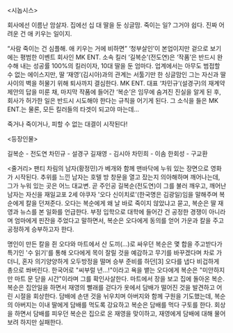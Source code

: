 <시놉시스>

회사에선 이름난 암살자. 집에선 십 대 딸을 둔 싱글맘. 죽이는 일? 그거야 쉽다. 진짜 어려운 건 애 키우는 일이지.

“사람 죽이는 건 심플해. 애 키우는 거에 비하면”
‘청부살인’이 본업이지만 겉으로 보기에는
평범한 이벤트 회사인 MK ENT. 소속 킬러 ‘길복순’(전도연)은
‘작품’은 반드시 완수해 내는 성공률 100%의 킬러이자, 10대 딸을 둔 엄마다.
업계에서는 아무도 범접할 수 없는 에이스지만, 딸 ‘재영’(김시아)과의 관계는 서툴기만 한 싱글맘인 그는 자신과 딸 사이의 벽을 허물기 위해 퇴사까지 결심한다.
MK ENT. 대표 ‘차민규’(설경구)의 재계약 제안의 답을 미룬 채, 마지막 작품에 들어간 ‘복순’은
임무에 숨겨진 진실을 알게 된 후, 회사가 허가한 일은 반드시 시도해야 한다는 규칙을 어기게 된다. 그 소식을 들은 MK ENT.는 물론, 모든 킬러들의 타겟이 되고야 마는데…

죽거나 죽이거나, 피할 수 없는 대결이 시작된다!

<등장인물>

길복순 - 전도연
차민규 - 설경구
길재영 - 김시아
차민희 - 이솜
한회성 - 구교환

<줄거리>
팬티 차림의 남자(황정민)가 베개와 함께 맨바닥에 누워 있는 장면으로 영화가 시작된다. 추위를 느낀 남자는 호텔 방 창문을 열고 잤는지 의아해하며 깨어나는데,
그가 누워 있는 곳은 어느 대교변. 곧 주인공 길복순(전도연)이 그를 불러 깨우고, 깨어난 남자는 자신을 재일교포 2세 야쿠자
'오다 신이치로'(한국명은 김광일)임을 말해주며 복순에게 칼을 던져준다. 오다는 복순에게 왜 날 바로 죽이지 않았냐고 묻고, 복순은 딸 재영과 뉴스를 본 일화를 언급한다.
부정 입학으로 대학에 들어간 건 공정한 경쟁이 아니라며 엄마에게 핀잔을 주었다고 말하면서,
복순은 오다에게 동의를 얻어 가운과 칼을 주고 공정하게 승부하고자 한다.

명인이 만든 칼을 쥔 오다와 마트에서 산 도끼(...)로 싸우던 복순은 몇 합을 주고받다가 특기인 '수 읽기'를 통해 오다에게 목이 잘릴 것을 예감하고 무기를
바꾸겠다며 차로 가더니, 혼자 의기양양하게 오두방정을 떨며 승부 준비를 하던[3] 오다를 냅다 비겁하게 총으로 쏴버린다. 한국어로 "씨부럴 년...!"이라고 욕을 뱉는 오다에게
복순은 "미안하지만 마트 문 닫을 시간"이라며 그를 확인사살한다.
마트에서 장을 보고 집에 돌아온 복순. 복순은 집안일을 하면서 재영의 빨래를 걷다가 옷에서 담배가 떨어진 것을 발견하고 어린 시절을 회상한다.
담배에 손댄 것을 뉘우치며 아버지와 함께 구원을 기도했는데, 복순의 아버지는 이내 딸에게 담배를 먹도록 강요하고 복순은 담배를 먹다 구토를 한다.
회상을 하면서 담배를 피우던 복순은 집으로 온 재영을 맞이하고, 재영에게 담배에 대해 물어보려 하지만 실패한다.
